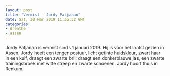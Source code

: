 ```yaml
---
layout: post
title: "Vermist - Jordy Patjanan"
date: Sat, 30 Mar 2019 11:36:32 GMT
categories: 
- drenthe 
- assen 
---
```


Jordy Patjanan is vermist sinds 1 januari 2019. Hij is voor het laatst gezien in Assen. Jordy heeft een tenger postuur, licht getinte huidskleur, zwart haar in een kuif, draagt een zwarte bril; draagt een donkerblauwe jas, een zwarte trainingsbroek met witte streep en zwarte schoenen. Jordy hoort thuis in Renkum.
